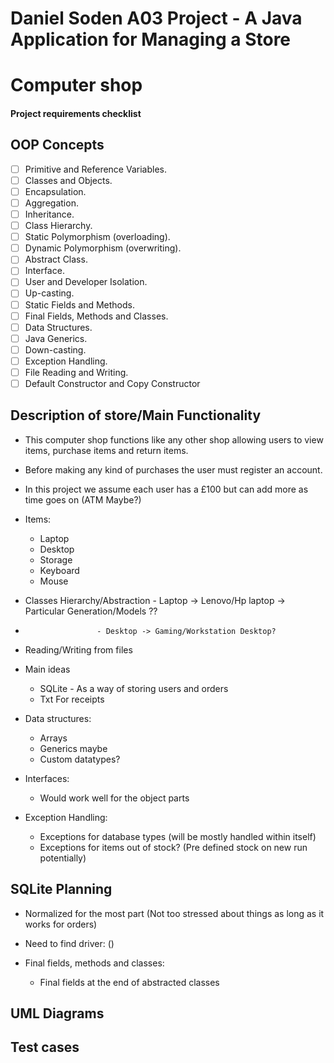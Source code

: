 # Daniel Soden A03 Project - A Java Application for Managing a Store

# Computer shop

#### Project requirements checklist

## OOP Concepts

- [ ] Primitive and Reference Variables.
- [ ] Classes and Objects.
- [ ] Encapsulation.
- [ ] Aggregation.
- [ ] Inheritance.
- [ ] Class Hierarchy.
- [ ] Static Polymorphism (overloading).
- [ ] Dynamic Polymorphism (overwriting).
- [ ] Abstract Class.
- [ ] Interface.
- [ ] User and Developer Isolation.
- [ ] Up-casting.
- [ ] Static Fields and Methods.
- [ ] Final Fields, Methods and Classes.
- [ ] Data Structures.
- [ ] Java Generics.
- [ ] Down-casting.
- [ ] Exception Handling.
- [ ] File Reading and Writing.
- [ ] Default Constructor and Copy Constructor

## Description of store/Main Functionality

- This computer shop functions like any other shop allowing users to view items, purchase items and return items.
- Before making any kind of purchases the user must register an account.
- In this project we assume each user has a £100 but can add more as time goes on (ATM Maybe?)
- Items:
  - Laptop
  - Desktop
  - Storage
  - Keyboard
  - Mouse
- Classes Hierarchy/Abstraction - Laptop -> Lenovo/Hp laptop -> Particular Generation/Models ??
-                     - Desktop -> Gaming/Workstation Desktop?
- Reading/Writing from files
- Main ideas

  - SQLite - As a way of storing users and orders
  - Txt For receipts

- Data structures:

  - Arrays
  - Generics maybe
  - Custom datatypes?

- Interfaces:

  - Would work well for the object parts

- Exception Handling:
  - Exceptions for database types (will be mostly handled within itself)
  - Exceptions for items out of stock? (Pre defined stock on new run potentially)

## SQLite Planning

- Normalized for the most part (Not too stressed about things as long as it works for orders)
- Need to find driver: ()

- Final fields, methods and classes:
  - Final fields at the end of abstracted classes

## UML Diagrams

## Test cases
